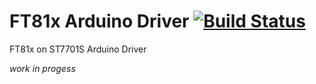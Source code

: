 # FT81x Arduino Driver [![Build Status](https://travis-ci.com/blazer82/FT81x_Arduino_Driver.svg?branch=master)](https://travis-ci.com/blazer82/FT81x_Arduino_Driver)

FT81x on ST7701S Arduino Driver

_work in progess_
